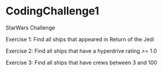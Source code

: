 # CodingChallenge1
StarWars Challenge

Exercise 1: Find all ships that appeared in Return of the Jedi

Exercise 2: Find all ships that have a hyperdrive rating >= 1.0

Exercise 3: Find all ships that have crews between 3 and 100
